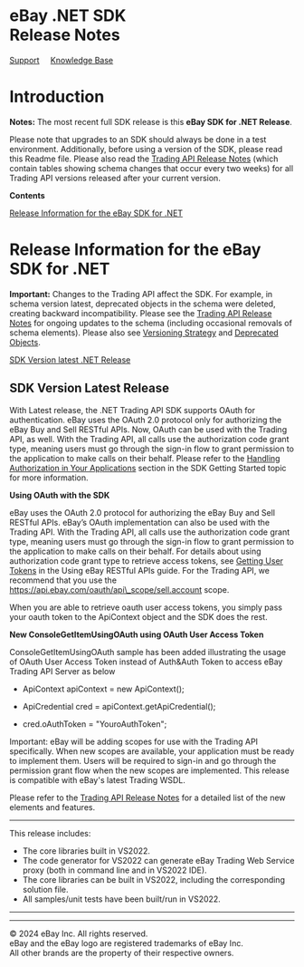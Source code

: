 eBay .NET SDK  
Release Notes
=============================

[Support](https://developer.ebay.com/support/)     [Knowledge Base](https://developer.ebay.com/support/knowledge-base)        


  

Introduction
============

**Notes:** The most recent full SDK release is this **eBay SDK for .NET Release**.
  
Please note that upgrades to an SDK should always be done in a test environment. Additionally, before using a version of the SDK, please read this Readme file. Please also read the [Trading API Release Notes](http://developer.ebay.com/DevZone/XML/docs/ReleaseNotes.html) (which contain tables showing schema changes that occur every two weeks) for all Trading API versions released after your current version. 

**Contents**

[Release Information for the eBay SDK for .NET](#ReleaseInformation)



Release Information for the eBay SDK for .NET
=============================================

**Important:** Changes to the Trading API affect the SDK. For example, in schema version latest, deprecated objects in the schema were deleted, creating backward incompatibility. Please see the [Trading API Release Notes](http://developer.ebay.com/DevZone/XML/docs/ReleaseNotes.html) for ongoing updates to the schema (including occasional removals of schema elements). Please also see [Versioning Strategy](http://developer.ebay.com/DevZone/XML/docs/HowTo/eBayWS/eBaySchemaVersioning.html) and [Deprecated Objects](http://developer.ebay.com/DevZone/XML/docs/Reference/ebay/deprObjects.html).

[SDK Version latest .NET Release](#latest)

SDK Version Latest Release
--------------------------

With Latest release, the .NET Trading API SDK supports OAuth for authentication. eBay uses the OAuth 2.0 protocol only for authorizing the eBay Buy and Sell RESTful APIs. Now, OAuth can be used with the Trading API, as well. With the Trading API, all calls use the authorization code grant type, meaning users must go through the sign-in flow to grant permission to the application to make calls on their behalf. Please refer to the [Handling Authorization in Your Applications](http://developer.ebay.com/DevZone/javasdk-jaxb/docs/GettingStarted/GettingStarted.html#AuthAndAuth) section in the SDK Getting Started topic for more information.

**Using OAuth with the SDK**

eBay uses the OAuth 2.0 protocol for authorizing the eBay Buy and Sell RESTful APIs. eBay’s OAuth implementation can also be used with the Trading API. With the Trading API, all calls use the authorization code grant type, meaning users must go through the sign-in flow to grant permission to the application to make calls on their behalf. For details about using authorization code grant type to retrieve access tokens, see [Getting User Tokens](https://developer.ebay.com/api-docs/static/oauth-user-token.html) in the Using eBay RESTful APIs guide. For the Trading API, we recommend that you use the https://api.ebay.com/oauth/api\_scope/sell.account scope.

When you are able to retrieve oauth user access tokens, you simply pass your oauth token to the ApiContext object and the SDK does the rest.  
  
**New ConsoleGetItemUsingOAuth using OAuth User Access Token**

ConsoleGetItemUsingOAuth sample has been added illustrating the usage of OAuth User Access Token instead of Auth&Auth Token to access eBay Trading API Server as below

*   ApiContext apiContext = new ApiContext();  
    
*   ApiCredential cred = apiContext.getApiCredential();  
    
*   cred.oAuthToken = "YouroAuthToken";  
    

  
Important: eBay will be adding scopes for use with the Trading API specifically. When new scopes are available, your application must be ready to implement them. Users will be required to sign-in and go through the permission grant flow when the new scopes are implemented. This release is compatible with eBay's latest Trading WSDL.

  

Please refer to the [Trading API Release Notes](https://developer.ebay.com/Devzone/XML/docs/ReleaseNotes.html) for a detailed list of the new elements and features.

  

* * *

This release includes:

*   The core libraries built in VS2022.
*   The code generator for VS2022 can generate eBay Trading Web Service proxy (both in command line and in VS2022 IDE).
*   The core libraries can be built in VS2022, including the corresponding solution file.
*   All samples/unit tests have been built/run in VS2022.

* * *
* * *

© 2024 eBay Inc. All rights reserved.  
eBay and the eBay logo are registered trademarks of eBay Inc.  
All other brands are the property of their respective owners.
